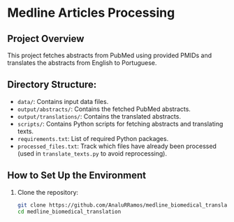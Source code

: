 # Medline Articles Processing

## Project Overview
This project fetches abstracts from PubMed using provided PMIDs and translates the abstracts from English to Portuguese.

## Directory Structure:
- `data/`: Contains input data files.
- `output/abstracts/`: Contains the fetched PubMed abstracts.
- `output/translations/`: Contains the translated abstracts.
- `scripts/`: Contains Python scripts for fetching abstracts and translating texts.
- `requirements.txt`: List of required Python packages.
- `processed_files.txt`: Track which files have already been processed (used in `translate_texts.py` to avoid reprocessing).

## How to Set Up the Environment
1. Clone the repository:
   ```bash
   git clone https://github.com/AnaluRRamos/medline_biomedical_translation.git
   cd medline_biomedical_translation

